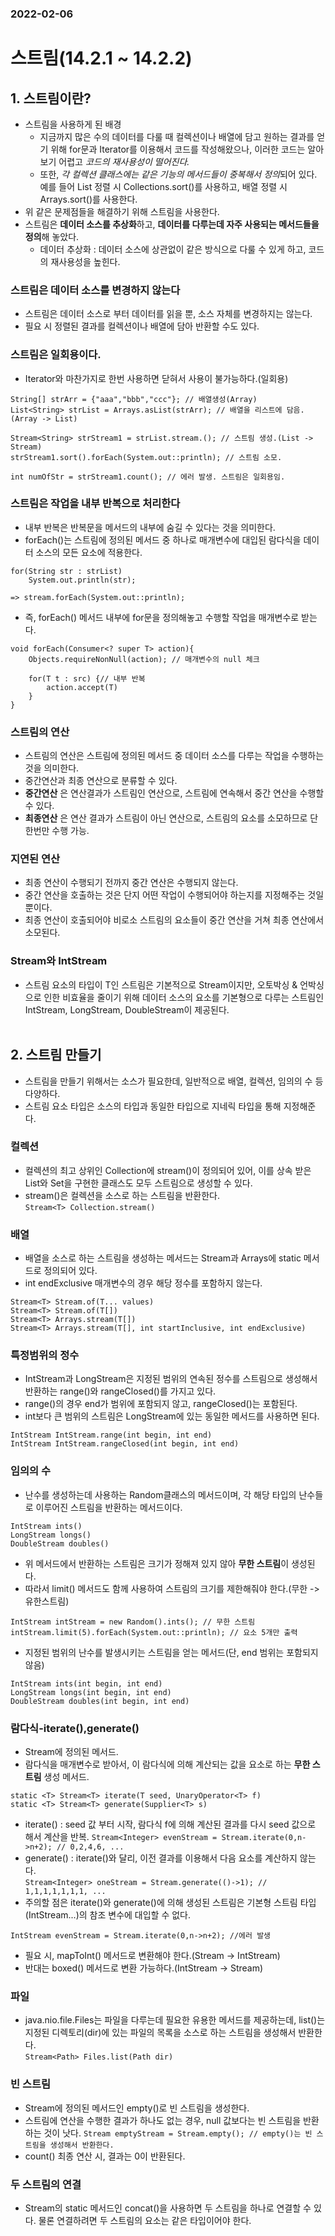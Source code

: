 ### 2022-02-06
# 스트림(14.2.1 ~ 14.2.2)
## 1. 스트림이란?
- 스트림을 사용하게 된 배경
    - 지금까지 많은 수의 데이터를 다룰 때 컬렉션이나 배열에 담고 원하는 결과를 얻기 위해 for문과 Iterator를 이용해서 코드를 작성해왔으나, 이러한 코드는 알아보기 어렵고 *코드의 재사용성이 떨어진다.*
    - 또한, *각 컬렉션 클래스에는 같은 기능의 메서드들이 중복해서 정의*되어 있다. 예를 들어 List 정렬 시 Collections.sort()를 사용하고, 배열 정렬 시 Arrays.sort()를 사용한다.
- 위 같은 문제점들을 해결하기 위해 스트림을 사용한다.
- 스트림은 **데이터 소스를 추상화**하고, **데이터를 다루는데 자주 사용되는 메서드들을 정의**해 놓았다.
    - 데이터 추상화 : 데이터 소스에 상관없이 같은 방식으로 다룰 수 있게 하고, 코드의 재사용성을 높힌다.<br>
### 스트림은 데이터 소스를 변경하지 않는다
- 스트림은 데이터 소스로 부터 데이터를 읽을 뿐, 소스 자체를 변경하지는 않는다.
- 필요 시 정렬된 결과를 컬렉션이나 배열에 담아 반환할 수도 있다.<br>
### 스트림은 일회용이다.
- Iterator와 마찬가지로 한번 사용하면 닫혀서 사용이 불가능하다.(일회용)
```
String[] strArr = {"aaa","bbb","ccc"}; // 배열생성(Array)
List<String> strList = Arrays.asList(strArr); // 배열을 리스트에 담음.(Array -> List)

Stream<String> strStream1 = strList.stream.(); // 스트림 생성.(List -> Stream)
strStream1.sort().forEach(System.out::println); // 스트림 소모.

int numOfStr = strStream1.count(); // 에러 발생. 스트림은 일회용임.

```
### 스트림은 작업을 내부 반복으로 처리한다
- 내부 반복은 반복문을 메서드의 내부에 숨길 수 있다는 것을 의미한다.
- forEach()는 스트림에 정의된 메서드 중 하나로 매개변수에 대입된 람다식을 데이터 소스의 모든 요소에 적용한다.
```
for(String str : strList)
    System.out.println(str);

=> stream.forEach(System.out::println);
```
- 즉, forEach() 메서드 내부에 for문을 정의해놓고 수행할 작업을 매개변수로 받는다.
```
void forEach(Consumer<? super T> action){
    Objects.requireNonNull(action); // 매개변수의 null 체크

    for(T t : src) {// 내부 반복
        action.accept(T)
    }
}
```
### 스트림의 연산
- 스트림의 연산은 스트림에 정의된 메서드 중 데이터 소스를 다루는 작업을 수행하는 것을 의미한다.
- 중간연산과 최종 연산으로 분류할 수 있다.
- **중간연산** 은 연산결과가 스트림인 연산으로, 스트림에 연속해서 중간 연산을 수행할 수 있다.
- **최종연산** 은 연산 결과가 스트림이 아닌 연산으로, 스트림의 요소를 소모하므로 단 한번만 수행 가능.<br>
### 지연된 연산
- 최종 연산이 수행되기 전까지 중간 연산은 수행되지 않는다.
- 중간 연산을 호출하는 것은 단지 어떤 작업이 수행되어야 하는지를 지정해주는 것일 뿐이다.
- 최종 연산이 호출되어야 비로소 스트림의 요소들이 중간 연산을 거쳐 최종 연산에서 소모된다.<br>
### Stream<Integer>와 IntStream
- 스트림 요소의 타입이 T인 스트림은 기본적으로 Stream<T>이지만, 오토박싱 & 언박싱으로 인한 비효율을 줄이기 위해 데이터 소스의 요소를 기본형으로 다루는 스트림인 IntStream, LongStream, DoubleStream이 제공된다.<br><br>


## 2. 스트림 만들기
- 스트림을 만들기 위해서는 소스가 필요한데, 일반적으로 배열, 컬렉션, 임의의 수 등 다양하다.
- 스트림 요소 타입은 소스의 타입과 동일한 타입으로 지네릭 타입을 통해 지정해준다.
### 컬렉션
- 컬렉션의 최고 상위인 Collection에 stream()이 정의되어 있어, 이를 상속 받은 List와 Set을 구현한 클래스도 모두 스트림으로 생성할 수 있다.
- stream()은 컬렉션을 소스로 하는 스트림을 반환한다.  
`Stream<T> Collection.stream()`<br>
### 배열
- 배열을 소스로 하는 스트림을 생성하는 메서드는 Stream과 Arrays에 static 메서드로 정의되어 있다.
- int endExclusive 매개변수의 경우 해당 정수를 포함하지 않는다.
```
Stream<T> Stream.of(T... values)
Stream<T> Stream.of(T[])
Stream<T> Arrays.stream(T[])
Stream<T> Arrays.stream(T[], int startInclusive, int endExclusive)
```
### 특정범위의 정수
- IntStream과 LongStream은 지정된 범위의 연속된 정수를 스트림으로 생성해서 반환하는 range()와 rangeClosed()를 가지고 있다.
- range()의 경우 end가 범위에 포함되지 않고, rangeClosed()는 포함된다.
- int보다 큰 범위의 스트림은 LongStream에 있는 동일한 메서드를 사용하면 된다.
```
IntStream IntStream.range(int begin, int end)
IntStream IntStream.rangeClosed(int begin, int end)
```
### 임의의 수
- 난수를 생성하는데 사용하는 Random클래스의 메서드이며, 각 해당 타입의 난수들로 이루어진 스트림을 반환하는 메서드이다.
```
IntStream ints()
LongStream longs()
DoubleStream doubles()
```
- 위 메서드에서 반환하는 스트림은 크기가 정해져 있지 않아 **무한 스트림**이 생성된다.
- 따라서 limit() 메서드도 함께 사용하여 스트림의 크기를 제한해줘야 한다.(무한 -> 유한스트림)
```
IntStream intStream = new Random().ints(); // 무한 스트림
intStream.limit(5).forEach(System.out::println); // 요소 5개만 출력
```
- 지정된 범위의 난수를 발생시키는 스트림을 얻는 메서드(단, end 범위는 포함되지 않음)
```
IntStream ints(int begin, int end)
LongStream longs(int begin, int end)
DoubleStream doubles(int begin, int end)
```
### 람다식-iterate(),generate()
- Stream에 정의된 메서드.
- 람다식을 매개변수로 받아서, 이 람다식에 의해 계산되는 값을 요소로 하는 **무한 스트림** 생성 메서드.
```
static <T> Stream<T> iterate(T seed, UnaryOperator<T> f)
static <T> Stream<T> generate(Supplier<T> s)
```
- iterate() : seed 값 부터 시작, 람다식 f에 의해 계산된 결과를 다시 seed 값으로 해서 계산을 반복.  `Stream<Integer> evenStream = Stream.iterate(0,n->n+2); // 0,2,4,6, ...`  
- generate() : iterate()와 달리, 이전 결과를 이용해서 다음 요소를 계산하지 않는다.  
`Stream<Integer> oneStream = Stream.generate(()->1); // 1,1,1,1,1,1,1, ...`
- 주의할 점은 iterate()와 generate()에 의해 생성된 스트림은 기본형 스트림 타입(IntStream...)의 참조 변수에 대입할 수 없다.
```
IntStream evenStream = Stream.iterate(0,n->n+2); //에러 발생
```
- 필요 시, mapToInt() 메서드로 변환해야 한다.(Stream<Integer> -> IntStream)
- 반대는 boxed() 메서드로 변환 가능하다.(IntStream -> Stream<Integer>)<br>
### 파일
- java.nio.file.Files는 파일을 다루는데 필요한 유용한 메서드를 제공하는데, list()는 지정된 디렉토리(dir)에 있는 파일의 목록을 소스로 하는 스트림을 생성해서 반환한다.  
`Stream<Path> Files.list(Path dir)`<br>
### 빈 스트림
- Stream에 정의된 메서드인 empty()로 빈 스트림을 생성한다.
- 스트림에 연산을 수행한 결과가 하나도 없는 경우, null 값보다는 빈 스트림을 반환하는 것이 낫다.
`Stream emptyStream = Stream.empty(); // empty()는 빈 스트림을 생성해서 반환한다.`
- count() 최종 연산 시, 결과는 0이 반환된다.
### 두 스트림의 연결
- Stream의 static 메서드인 concat()을 사용하면 두 스트림을 하나로 연결할 수 있다. 물론 연결하려면 두 스트림의 요소는 같은 타입이어야 한다.
